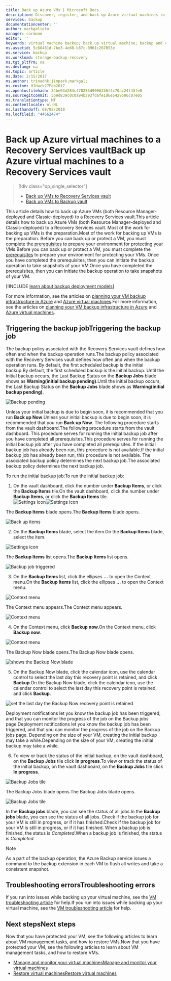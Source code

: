```yaml
---
title: Back up Azure VMs | Microsoft Docs
description: Discover, register, and back up Azure virtual machines to a recovery services vault.
services: backup
documentationcenter: ''
author: markgalioto
manager: carmonm
editor: ''
keywords: virtual machine backup; back up virtual machine; backup and disaster recovery; arm vm backup
ms.assetid: 5c68481d-7be3-4e68-b87c-0961c267053e
ms.service: backup
ms.workload: storage-backup-recovery
ms.tgt_pltfrm: na
ms.devlang: na
ms.topic: article
ms.date: 2/15/2017
ms.author: trinadhk;jimpark;markgal;
ms.custom: H1Hack27Feb2017
ms.openlocfilehash: 34be93d284c470285d9906236f4c70ac24f45fe8
ms.sourcegitcommit: 5b9d839c0c0a94b293fdafe1d6e5429506c07e05
ms.translationtype: MT
ms.contentlocale: nl-NL
ms.lasthandoff: 08/02/2018
ms.locfileid: "44662474"
---
```

# <a name="back-up-azure-virtual-machines-to-a-recovery-services-vault"></a><span data-ttu-id="39b9e-104">Back up Azure virtual machines to a Recovery Services vault</span><span class="sxs-lookup"><span data-stu-id="39b9e-104">Back up Azure virtual machines to a Recovery Services vault</span></span>
> [!div class="op_single_selector"]
> * [Back up VMs to Recovery Services vault](backup-azure-arm-vms.md)
> * [Back up VMs to Backup vault](backup-azure-vms.md)
>
>

<span data-ttu-id="39b9e-107">This article details how to back up Azure VMs (both Resource Manager-deployed and Classic-deployed) to a Recovery Services vault.</span><span class="sxs-lookup"><span data-stu-id="39b9e-107">This article details how to back up Azure VMs (both Resource Manager-deployed and Classic-deployed) to a Recovery Services vault.</span></span> <span data-ttu-id="39b9e-108">Most of the work for backing up VMs is the preparation.</span><span class="sxs-lookup"><span data-stu-id="39b9e-108">Most of the work for backing up VMs is the preparation.</span></span> <span data-ttu-id="39b9e-109">Before you can back up or protect a VM, you must complete the [prerequisites](backup-azure-arm-vms-prepare.md) to prepare your environment for protecting your VMs.</span><span class="sxs-lookup"><span data-stu-id="39b9e-109">Before you can back up or protect a VM, you must complete the [prerequisites](backup-azure-arm-vms-prepare.md) to prepare your environment for protecting your VMs.</span></span> <span data-ttu-id="39b9e-110">Once you have completed the prerequisites, then you can initiate the backup operation to take snapshots of your VM.</span><span class="sxs-lookup"><span data-stu-id="39b9e-110">Once you have completed the prerequisites, then you can initiate the backup operation to take snapshots of your VM.</span></span>


[!INCLUDE [learn about backup deployment models](../../includes/backup-deployment-models.md)]

<span data-ttu-id="39b9e-111">For more information, see the articles on [planning your VM backup infrastructure in Azure](backup-azure-vms-introduction.md) and [Azure virtual machines](https://azure.microsoft.com/documentation/services/virtual-machines/).</span><span class="sxs-lookup"><span data-stu-id="39b9e-111">For more information, see the articles on [planning your VM backup infrastructure in Azure](backup-azure-vms-introduction.md) and [Azure virtual machines](https://azure.microsoft.com/documentation/services/virtual-machines/).</span></span>

## <a name="triggering-the-backup-job"></a><span data-ttu-id="39b9e-112">Triggering the backup job</span><span class="sxs-lookup"><span data-stu-id="39b9e-112">Triggering the backup job</span></span>
<span data-ttu-id="39b9e-113">The backup policy associated with the Recovery Services vault defines how often and when the backup operation runs.</span><span class="sxs-lookup"><span data-stu-id="39b9e-113">The backup policy associated with the Recovery Services vault defines how often and when the backup operation runs.</span></span> <span data-ttu-id="39b9e-114">By default, the first scheduled backup is the initial backup.</span><span class="sxs-lookup"><span data-stu-id="39b9e-114">By default, the first scheduled backup is the initial backup.</span></span> <span data-ttu-id="39b9e-115">Until the initial backup occurs, the Last Backup Status on the **Backup Jobs** blade shows as **Warning(initial backup pending)**.</span><span class="sxs-lookup"><span data-stu-id="39b9e-115">Until the initial backup occurs, the Last Backup Status on the **Backup Jobs** blade shows as **Warning(initial backup pending)**.</span></span>

![Backup pending](https://docstestmedia1.blob.core.windows.net/azure-media/articles/backup/media/backup-azure-vms-first-look-arm/initial-backup-not-run.png)

<span data-ttu-id="39b9e-117">Unless your initial backup is due to begin soon, it is recommended that you run **Back up Now**.</span><span class="sxs-lookup"><span data-stu-id="39b9e-117">Unless your initial backup is due to begin soon, it is recommended that you run **Back up Now**.</span></span> <span data-ttu-id="39b9e-118">The following procedure starts from the vault dashboard.</span><span class="sxs-lookup"><span data-stu-id="39b9e-118">The following procedure starts from the vault dashboard.</span></span> <span data-ttu-id="39b9e-119">This procedure serves for running the initial backup job after you have completed all prerequisites.</span><span class="sxs-lookup"><span data-stu-id="39b9e-119">This procedure serves for running the initial backup job after you have completed all prerequisites.</span></span> <span data-ttu-id="39b9e-120">If the initial backup job has already been run, this procedure is not available.</span><span class="sxs-lookup"><span data-stu-id="39b9e-120">If the initial backup job has already been run, this procedure is not available.</span></span> <span data-ttu-id="39b9e-121">The associated backup policy determines the next backup job.</span><span class="sxs-lookup"><span data-stu-id="39b9e-121">The associated backup policy determines the next backup job.</span></span>  

<span data-ttu-id="39b9e-122">To run the initial backup job:</span><span class="sxs-lookup"><span data-stu-id="39b9e-122">To run the initial backup job:</span></span>

1. <span data-ttu-id="39b9e-123">On the vault dashboard, click the number under **Backup Items**, or click the **Backup Items** tile.</span><span class="sxs-lookup"><span data-stu-id="39b9e-123">On the vault dashboard, click the number under **Backup Items**, or click the **Backup Items** tile.</span></span> <br/>
  <span data-ttu-id="39b9e-124">![Settings icon](https://docstestmedia1.blob.core.windows.net/azure-media/articles/backup/media/backup-azure-vms-first-look-arm/rs-vault-config-vm-back-up-now-1.png)</span><span class="sxs-lookup"><span data-stu-id="39b9e-124">![Settings icon](https://docstestmedia1.blob.core.windows.net/azure-media/articles/backup/media/backup-azure-vms-first-look-arm/rs-vault-config-vm-back-up-now-1.png)</span></span>

  <span data-ttu-id="39b9e-125">The **Backup Items** blade opens.</span><span class="sxs-lookup"><span data-stu-id="39b9e-125">The **Backup Items** blade opens.</span></span>

  ![Back up items](https://docstestmedia1.blob.core.windows.net/azure-media/articles/backup/media/backup-azure-vms-first-look-arm/back-up-items-list.png)

2. <span data-ttu-id="39b9e-127">On the **Backup Items** blade, select the item.</span><span class="sxs-lookup"><span data-stu-id="39b9e-127">On the **Backup Items** blade, select the item.</span></span>

  ![Settings icon](https://docstestmedia1.blob.core.windows.net/azure-media/articles/backup/media/backup-azure-vms-first-look-arm/back-up-items-list-selected.png)

  <span data-ttu-id="39b9e-129">The **Backup Items** list opens.</span><span class="sxs-lookup"><span data-stu-id="39b9e-129">The **Backup Items** list opens.</span></span> <br/>

  ![Backup job triggered](https://docstestmedia1.blob.core.windows.net/azure-media/articles/backup/media/backup-azure-vms-first-look-arm/backup-items-not-run.png)

3. <span data-ttu-id="39b9e-131">On the **Backup Items** list, click the ellipses **...** to open the Context menu.</span><span class="sxs-lookup"><span data-stu-id="39b9e-131">On the **Backup Items** list, click the ellipses **...** to open the Context menu.</span></span>

  ![Context menu](https://docstestmedia1.blob.core.windows.net/azure-media/articles/backup/media/backup-azure-vms-first-look-arm/context-menu.png)

  <span data-ttu-id="39b9e-133">The Context menu appears.</span><span class="sxs-lookup"><span data-stu-id="39b9e-133">The Context menu appears.</span></span>

  ![Context menu](https://docstestmedia1.blob.core.windows.net/azure-media/articles/backup/media/backup-azure-vms-first-look-arm/context-menu-small.png)

4. <span data-ttu-id="39b9e-135">On the Context menu, click **Backup now**.</span><span class="sxs-lookup"><span data-stu-id="39b9e-135">On the Context menu, click **Backup now**.</span></span>

  ![Context menu](https://docstestmedia1.blob.core.windows.net/azure-media/articles/backup/media/backup-azure-vms-first-look-arm/context-menu-small-backup-now.png)

  <span data-ttu-id="39b9e-137">The Backup Now blade opens.</span><span class="sxs-lookup"><span data-stu-id="39b9e-137">The Backup Now blade opens.</span></span>

  ![shows the Backup Now blade](https://docstestmedia1.blob.core.windows.net/azure-media/articles/backup/media/backup-azure-vms-first-look-arm/backup-now-blade-short.png)

5. <span data-ttu-id="39b9e-139">On the Backup Now blade, click the calendar icon, use the calendar control to select the last day this recovery point is retained, and click **Backup**.</span><span class="sxs-lookup"><span data-stu-id="39b9e-139">On the Backup Now blade, click the calendar icon, use the calendar control to select the last day this recovery point is retained, and click **Backup**.</span></span>

  ![set the last day the Backup Now recovery point is retained](https://docstestmedia1.blob.core.windows.net/azure-media/articles/backup/media/backup-azure-vms-first-look-arm/backup-now-blade-calendar.png)

  <span data-ttu-id="39b9e-141">Deployment notifications let you know the backup job has been triggered, and that you can monitor the progress of the job on the Backup jobs page.</span><span class="sxs-lookup"><span data-stu-id="39b9e-141">Deployment notifications let you know the backup job has been triggered, and that you can monitor the progress of the job on the Backup jobs page.</span></span> <span data-ttu-id="39b9e-142">Depending on the size of your VM, creating the initial backup may take a while.</span><span class="sxs-lookup"><span data-stu-id="39b9e-142">Depending on the size of your VM, creating the initial backup may take a while.</span></span>

6. <span data-ttu-id="39b9e-143">To view or track the status of the initial backup, on the vault dashboard, on the **Backup Jobs** tile click **In progress**.</span><span class="sxs-lookup"><span data-stu-id="39b9e-143">To view or track the status of the initial backup, on the vault dashboard, on the **Backup Jobs** tile click **In progress**.</span></span>

  ![Backup Jobs tile](https://docstestmedia1.blob.core.windows.net/azure-media/articles/backup/media/backup-azure-vms-first-look-arm/open-backup-jobs-1.png)

  <span data-ttu-id="39b9e-145">The Backup Jobs blade opens.</span><span class="sxs-lookup"><span data-stu-id="39b9e-145">The Backup Jobs blade opens.</span></span>

  ![Backup Jobs tile](https://docstestmedia1.blob.core.windows.net/azure-media/articles/backup/media/backup-azure-vms-first-look-arm/backup-jobs-in-jobs-view-1.png)

  <span data-ttu-id="39b9e-147">In the **Backup jobs** blade, you can see the status of all jobs.</span><span class="sxs-lookup"><span data-stu-id="39b9e-147">In the **Backup jobs** blade, you can see the status of all jobs.</span></span> <span data-ttu-id="39b9e-148">Check if the backup job for your VM is still in progress, or if it has finished.</span><span class="sxs-lookup"><span data-stu-id="39b9e-148">Check if the backup job for your VM is still in progress, or if it has finished.</span></span> <span data-ttu-id="39b9e-149">When a backup job is finished, the status is *Completed*.</span><span class="sxs-lookup"><span data-stu-id="39b9e-149">When a backup job is finished, the status is *Completed*.</span></span>

  > [!NOTE]
  > As a part of the backup operation, the Azure Backup service issues a command to the backup extension in each VM to flush all writes and take a consistent snapshot.
  >
  >

## <a name="troubleshooting-errors"></a><span data-ttu-id="39b9e-151">Troubleshooting errors</span><span class="sxs-lookup"><span data-stu-id="39b9e-151">Troubleshooting errors</span></span>
<span data-ttu-id="39b9e-152">If you run into issues while backing up your virtual machine, see the [VM troubleshooting article](backup-azure-vms-troubleshoot.md) for help.</span><span class="sxs-lookup"><span data-stu-id="39b9e-152">If you run into issues while backing up your virtual machine, see the [VM troubleshooting article](backup-azure-vms-troubleshoot.md) for help.</span></span>

## <a name="next-steps"></a><span data-ttu-id="39b9e-153">Next steps</span><span class="sxs-lookup"><span data-stu-id="39b9e-153">Next steps</span></span>
<span data-ttu-id="39b9e-154">Now that you have protected your VM, see the following articles to learn about VM management tasks, and how to restore VMs.</span><span class="sxs-lookup"><span data-stu-id="39b9e-154">Now that you have protected your VM, see the following articles to learn about VM management tasks, and how to restore VMs.</span></span>

* [<span data-ttu-id="39b9e-155">Manage and monitor your virtual machines</span><span class="sxs-lookup"><span data-stu-id="39b9e-155">Manage and monitor your virtual machines</span></span>](backup-azure-manage-vms.md)
* [<span data-ttu-id="39b9e-156">Restore virtual machines</span><span class="sxs-lookup"><span data-stu-id="39b9e-156">Restore virtual machines</span></span>](backup-azure-arm-restore-vms.md)












